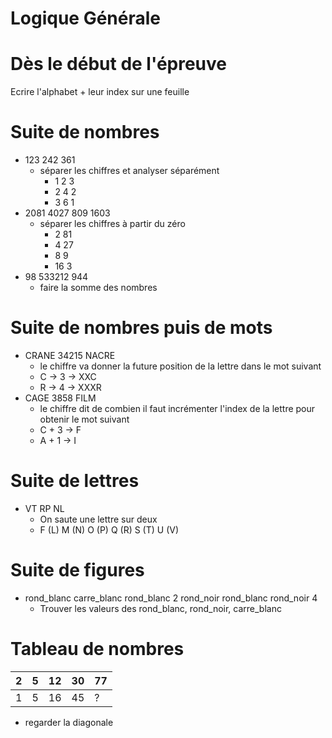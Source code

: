 # Logique Générale

# Dès le début de l'épreuve

Ecrire l'alphabet + leur index sur une feuille


# Suite de nombres
- 123 242 361
	-  séparer les chiffres et analyser séparément 
		-  1 2 3
		-  2 4 2
		-  3 6 1
-  2081 4027 809 1603 
	-  séparer les chiffres à partir du zéro
		-  2 81
		-  4 27
		-  8 9
		-  16 3
-  98 533212 944
	-  faire la somme des nombres

# Suite de nombres puis de mots
- CRANE 34215 NACRE
	- le chiffre va donner la future position de la lettre dans le mot suivant
	- C -> 3 -> XXC
	- R -> 4 -> XXXR
- CAGE 3858 FILM
	- le chiffre dit de combien il faut incrémenter l'index de la lettre pour obtenir le mot suivant
	- C + 3 -> F
	- A + 1 -> I

# Suite de lettres
- VT RP NL
	- On saute une lettre sur deux
	- F (L) M (N) O (P) Q (R) S (T) U (V)

# Suite de figures
-  rond_blanc carre_blanc rond_blanc 2	rond_noir rond_blanc rond_noir 4
	-  Trouver les valeurs des rond_blanc, rond_noir, carre_blanc

# Tableau de nombres

|2 | 5| 12| 30| 77|
|--|--|---|---|---|
|1 | 5| 16| 45|  ?|

- regarder la diagonale